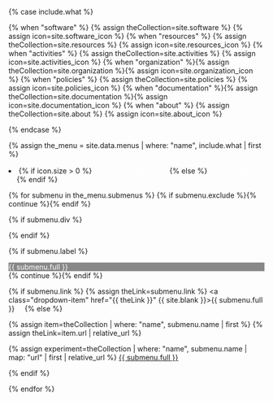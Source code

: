 {% case include.what %}

{% when "software" %}    {% assign theCollection=site.software %}    {% assign icon=site.software_icon %}
{% when "resources" %}   {% assign theCollection=site.resources %}   {% assign icon=site.resources_icon %}
{% when "activities" %}  {% assign theCollection=site.activities %}  {% assign icon=site.activities_icon %}
{% when "organization" %}{% assign theCollection=site.organization %}{% assign icon=site.organization_icon %}
{% when "policies" %}    {% assign theCollection=site.policies %}    {% assign icon=site.policies_icon %}
{% when "documentation" %}{% assign theCollection=site.documentation %}{% assign icon=site.documentation_icon %}
{% when "about" %}       {% assign theCollection=site.about %}            {% assign icon=site.about_icon %}

{% endcase %}

{% assign the_menu = site.data.menus | where: "name", include.what | first %}

<li class="nav-item dropdown px-2">
{% if icon.size > 0 %}
<a class="nav-link dropdown-toggle"  href="#" id="navbarDropdown" role="button" data-toggle="dropdown" aria-haspopup="true" aria-expanded="false" style="color: #fff;">{{ the_menu.full }}&nbsp;&nbsp;<img src="{{ icon | relative_url }}" height="16" width="16"></a>
{% else %}
<a class="nav-link dropdown-toggle" href="#" id="navbarDropdown" role="button" data-toggle="dropdown" aria-haspopup="true" aria-expanded="false" style="color: #fff;">{{ the_menu.full }}</a>
{% endif %}

<div class="dropdown-menu" aria-labelledby="navbarDropdown">

{% for submenu in the_menu.submenus %}
{% if submenu.exclude %}{% continue %}{% endif %}

{% if submenu.div %}<div class="dropdown-divider"></div>{% endif %}

{% if submenu.label %}<div class="dropdown-item" style="color: #fff; background-color: #888;">{{ submenu.full }}</div>{% continue %}{% endif %}


{% if submenu.link %}
{% assign theLink=submenu.link %}
<a class="dropdown-item" href="{{ theLink }}" {{ site.blank }}>{{ submenu.full }}&nbsp;<img src="{{ site.external_icon | relative_url }}" height="12" width="12"></a>
{% else %}

{% assign item=theCollection | where: "name", submenu.name | first %}
{% assign theLink=item.url | relative_url %}

{% assign experiment=theCollection | where: "name", submenu.name | map: "url" | first | relative_url %}
<a class="dropdown-item" href="{{ theLink }}">{{ submenu.full }}</a>

{% endif %}

{% endfor %}

</div>
</li>
